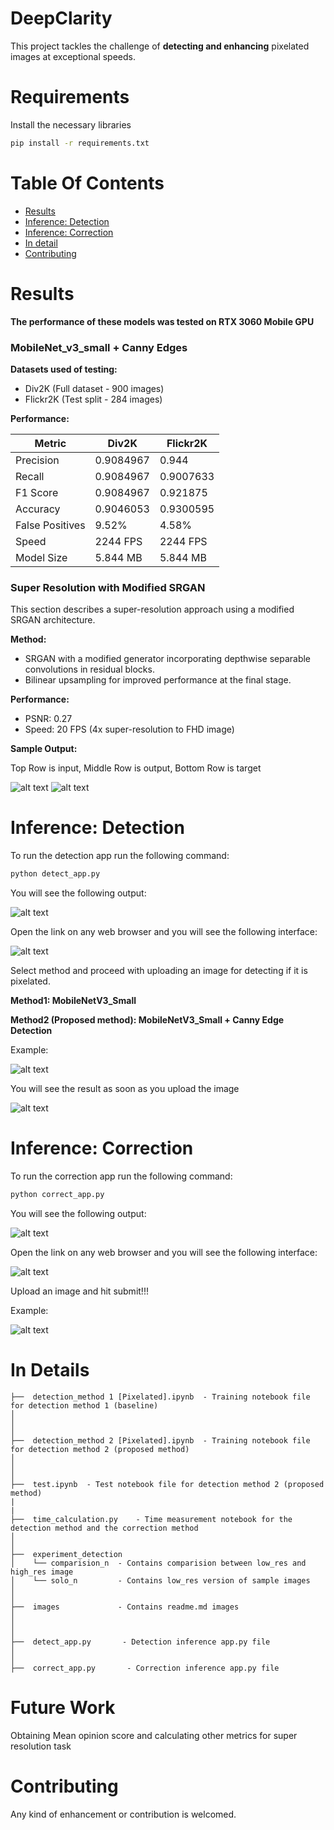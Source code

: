 # DeepClarity
This project tackles the challenge of **detecting and enhancing** pixelated images at exceptional speeds.


# Requirements
Install the necessary libraries
```sh
pip install -r requirements.txt
``` 

# Table Of Contents
-  [Results](#results)
-  [Inference: Detection](#inference-detection)
-  [Inference: Correction](#inference-correction)
-  [In detail](#in-detail)
-  [Contributing](#contributing)

# Results

**The performance of these models was tested on RTX 3060 Mobile GPU**

### MobileNet_v3_small + Canny Edges

**Datasets used of testing:**

* Div2K (Full dataset - 900 images)
* Flickr2K (Test split - 284 images)

**Performance:**

| Metric        | Div2K         | Flickr2K        |
|---------------|----------------|-----------------|
| Precision     | 0.9084967     | 0.944            |
| Recall        | 0.9084967     | 0.9007633        |
| F1 Score       | 0.9084967     | 0.921875         |
| Accuracy      | 0.9046053     | 0.9300595        |
| False Positives | 9.52%          | 4.58%           |
| Speed         | 2244 FPS       | 2244 FPS                |
| Model Size     | 5.844 MB       | 5.844 MB                |

### Super Resolution with Modified SRGAN

This section describes a super-resolution approach using a modified SRGAN architecture.

**Method:**

* SRGAN with a modified generator incorporating depthwise separable convolutions in residual blocks.
* Bilinear upsampling for improved performance at the final stage.

**Performance:**

* PSNR: 0.27
* Speed: 20 FPS (4x super-resolution to FHD image)

**Sample Output:**


Top Row is input, 
Middle Row is output, 
Bottom Row is target


![alt text](images/sr_result.png)
![alt text](images/sr_closeup.png)



# Inference: Detection

To run the detection app run the following command:
```sh
python detect_app.py
``` 

You will see the following output:

![alt text](images/detect_terminal.png)

Open the link on any web browser and you will see the following interface:

![alt text](images/detect.png)

Select method and proceed with uploading an image for detecting if it is pixelated.


**Method1: MobileNetV3_Small**

**Method2 (Proposed method): MobileNetV3_Small + Canny Edge Detection**

Example:

![alt text](./images/detect_method_select.png)

You will see the result as soon as you upload the image

![alt text](./images/detect_result.png)


# Inference: Correction 

To run the correction app run the following command:
```sh
python correct_app.py
``` 

You will see the following output:

![alt text](images/correct_terminal.png)

Open the link on any web browser and you will see the following interface:

![alt text](images/correct.png)

Upload an image and hit submit!!!

Example:

![alt text](./images/correct_result.png)





# In Details
```
├──  detection_method 1 [Pixelated].ipynb  - Training notebook file for detection method 1 (baseline)
│ 
│ 
│ 
├──  detection_method 2 [Pixelated].ipynb  - Training notebook file for detection method 2 (proposed method)
│    
│
│
├──  test.ipynb  - Test notebook file for detection method 2 (proposed method)
|
|
├──  time_calculation.py    - Time measurement notebook for the detection method and the correction method
│ 
│
├──  experiment_detection  
│    └── comparision_n  - Contains comparision between low_res and high_res image
│    └── solo_n         - Contains low_res version of sample images
│    
│
├──  images             - Contains readme.md images
│  
│
│
├──  detect_app.py       - Detection inference app.py file
│
│
├──  correct_app.py       - Correction inference app.py file
```


# Future Work

Obtaining Mean opinion score and calculating other metrics for super resolution task

# Contributing
Any kind of enhancement or contribution is welcomed.





